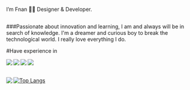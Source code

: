  I’m Fnan 👋🏽 Designer & Developer.
 
 ##
 
 ###Passionate about innovation and learning, I am and always will be in search of knowledge. I'm a dreamer and curious boy to break the technological world. I really love everything I do.
 
 #Have experience in
 
 <img align ="left" src="https://img.shields.io/badge/html5-%23E34F26.svg?style=for-the-badge&logo=html5&logoColor=white" />
 
<img align ="left" src="https://img.shields.io/badge/css3-%231572B6.svg?style=for-the-badge&logo=css3&logoColor=white" />

<img align ="left" src="	https://img.shields.io/badge/JavaScript-323330?style=for-the-badge&logo=javascript&logoColor=F7DF1E"/>

<img align ="left" src="https://img.shields.io/badge/react-%2320232a.svg?style=for-the-badge&logo=react&logoColor=%2361DAFB" />

<br><br>

<img align ="left" src="https://github-readme-stats.vercel.app/api?username=Fnanhabte&show_icons=true&theme=radical" />


[![Top Langs](https://github-readme-stats.vercel.app/api/top-langs/?username=Fnanhabte&langs_count=8)](https://github.com/anuraghazra/github-readme-stats)

